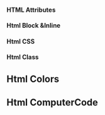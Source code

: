 #### HTML Attributes
#### Html Block &Inline
#### Html CSS
####  Html Class
## Html Colors
## Html ComputerCode
